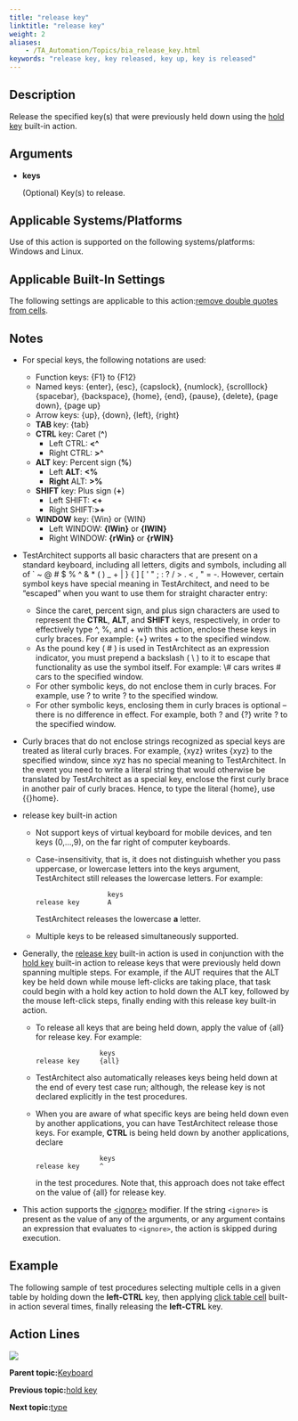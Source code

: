 ```yaml
--- 
title: "release key"
linktitle: "release key"
weight: 2
aliases: 
    - /TA_Automation/Topics/bia_release_key.html
keywords: "release key, key released, key up, key is released"
---
```


## Description

Release the specified key\(s\) that were previously held down using the [hold key](hold_key.html) built-in action.

## Arguments

-   **keys**

    \(Optional\) Key\(s\) to release.


## Applicable Systems/Platforms

Use of this action is supported on the following systems/platforms: Windows and Linux.

## Applicable Built-In Settings

The following settings are applicable to this action:[remove double quotes from cells](remove_double_quotes_from_cells.html).

## Notes

-   For special keys, the following notations are used:
    -   Function keys: \{F1\} to \{F12\}
    -   Named keys: \{enter\}, \{esc\}, \{capslock\}, \{numlock\}, \{scrolllock\} \{spacebar\}, \{backspace\}, \{home\}, \{end\}, \{pause\}, \{delete\}, \{page down\}, \{page up\}
    -   Arrow keys: \{up\}, \{down\}, \{left\}, \{right\}
    -   **TAB** key: \{tab\}
    -   **CTRL** key: Caret \(**^**\)
        -   Left CTRL: **<^**
        -   Right CTRL: **\>^**
    -   **ALT** key: Percent sign \(**%**\)
        -   Left **ALT**: **<%**
        -   **Right** ALT: **\>%**
    -   **SHIFT** key: Plus sign \(**+**\)
        -   Left SHIFT: **<+**
        -   Right SHIFT:**\>+**
    -   **WINDOW** key: \{Win\} or \{WIN\}
        -   Left WINDOW: **\{lWin\}** or **\{lWIN\}**
        -   Right WINDOW: **\{rWin\}** or **\{rWIN\}**
-   TestArchitect supports all basic characters that are present on a standard keyboard, including all letters, digits and symbols, including all of \` ~ @ \# $ % ^ & \* \( \) \_ + \| \} \{ \] \[ ' " ; : ? / \> . < , " = -. However, certain symbol keys have special meaning in TestArchitect, and need to be “escaped” when you want to use them for straight character entry:
    -   Since the caret, percent sign, and plus sign characters are used to represent the **CTRL**, **ALT**, and **SHIFT** keys, respectively, in order to effectively type ^, %, and + with this action, enclose these keys in curly braces. For example: \{+\} writes + to the specified window.
    -   As the pound key \( \# \) is used in TestArchitect as an expression indicator, you must prepend a backslash \( \\ \) to it to escape that functionality as use the symbol itself. For example: \\\# cars writes \# cars to the specified window.
    -   For other symbolic keys, do not enclose them in curly braces. For example, use ? to write ? to the specified window.
    -   For other symbolic keys, enclosing them in curly braces is optional – there is no difference in effect. For example, both ? and \{?\} write ? to the specified window.
-   Curly braces that do not enclose strings recognized as special keys are treated as literal curly braces. For example, \{xyz\} writes \{xyz\} to the specified window, since xyz has no special meaning to TestArchitect. In the event you need to write a literal string that would otherwise be translated by TestArchitect as a special key, enclose the first curly brace in another pair of curly braces. Hence, to type the literal \{home\}, use \{\{\}home\}.
-   release key built-in action
    -   Not support keys of virtual keyboard for mobile devices, and ten keys \(0,…,9\), on the far right of computer keyboards.
    -   Case-insensitivity, that is, it does not distinguish whether you pass uppercase, or lowercase letters into the keys argument, TestArchitect still releases the lowercase letters. For example:

        ```
                          keys
        release key       A
        ```

        TestArchitect releases the lowercase **a** letter.

    -   Multiple keys to be released simultaneously supported.
-   Generally, the [release key](release_key.html) built-in action is used in conjunction with the [hold key](hold_key.html) built-in action to release keys that were previously held down spanning multiple steps. For example, if the AUT requires that the ALT key be held down while mouse left-clicks are taking place, that task could begin with a hold key action to hold down the ALT key, followed by the mouse left-click steps, finally ending with this release key built-in action.
    -   To release all keys that are being held down, apply the value of \{all\} for release key. For example:

        ```
                        keys
        release key     {all}
        ```

    -   TestArchitect also automatically releases keys being held down at the end of every test case run; although, the release key is not declared explicitly in the test procedures.
    -   When you are aware of what specific keys are being held down even by another applications, you can have TestArchitect release those keys. For example, **CTRL** is being held down by another applications, declare

        ```
                        keys
        release key     ^
        ```

        in the test procedures. Note that, this approach does not take effect on the value of \{all\} for release key.

-   This action supports the [<ignore\>](/reuse/../TA_Automation/Topics/Ignoring_action.html) modifier. If the string `<ignore>` is present as the value of any of the arguments, or any argument contains an expression that evaluates to `<ignore>`, the action is skipped during execution.

## Example

The following sample of test procedures selecting multiple cells in a given table by holding down the **left-CTRL** key, then applying [click table cell](click_table_cell.html) built-in action several times, finally releasing the **left-CTRL** key.

## Action Lines

![](/images//Images/bia_release_key_pgm.png)

**Parent topic:**[Keyboard](/TA_Automation/Topics/bia_keyboard.html)

**Previous topic:**[hold key](/TA_Automation/Topics/bia_hold_key.html)

**Next topic:**[type](/TA_Automation/Topics/bia_type.html)

